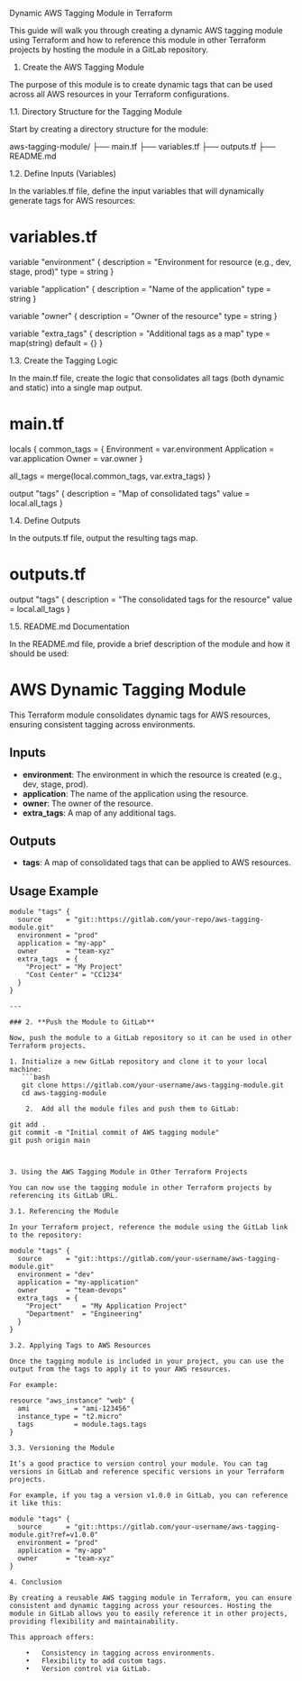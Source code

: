 Dynamic AWS Tagging Module in Terraform

This guide will walk you through creating a dynamic AWS tagging module using Terraform and how to reference this module in other Terraform projects by hosting the module in a GitLab repository.

1. Create the AWS Tagging Module

The purpose of this module is to create dynamic tags that can be used across all AWS resources in your Terraform configurations.

1.1. Directory Structure for the Tagging Module

Start by creating a directory structure for the module:

aws-tagging-module/
├── main.tf
├── variables.tf
├── outputs.tf
├── README.md

1.2. Define Inputs (Variables)

In the variables.tf file, define the input variables that will dynamically generate tags for AWS resources:

# variables.tf
variable "environment" {
  description = "Environment for resource (e.g., dev, stage, prod)"
  type        = string
}

variable "application" {
  description = "Name of the application"
  type        = string
}

variable "owner" {
  description = "Owner of the resource"
  type        = string
}

variable "extra_tags" {
  description = "Additional tags as a map"
  type        = map(string)
  default     = {}
}

1.3. Create the Tagging Logic

In the main.tf file, create the logic that consolidates all tags (both dynamic and static) into a single map output.

# main.tf
locals {
  common_tags = {
    Environment = var.environment
    Application = var.application
    Owner       = var.owner
  }

  all_tags = merge(local.common_tags, var.extra_tags)
}

output "tags" {
  description = "Map of consolidated tags"
  value       = local.all_tags
}

1.4. Define Outputs

In the outputs.tf file, output the resulting tags map.

# outputs.tf
output "tags" {
  description = "The consolidated tags for the resource"
  value       = local.all_tags
}

1.5. README.md Documentation

In the README.md file, provide a brief description of the module and how it should be used:

# AWS Dynamic Tagging Module

This Terraform module consolidates dynamic tags for AWS resources, ensuring consistent tagging across environments. 

## Inputs

- **environment**: The environment in which the resource is created (e.g., dev, stage, prod).
- **application**: The name of the application using the resource.
- **owner**: The owner of the resource.
- **extra_tags**: A map of any additional tags.

## Outputs

- **tags**: A map of consolidated tags that can be applied to AWS resources.

## Usage Example

```hcl
module "tags" {
  source      = "git::https://gitlab.com/your-repo/aws-tagging-module.git"
  environment = "prod"
  application = "my-app"
  owner       = "team-xyz"
  extra_tags  = {
    "Project" = "My Project"
    "Cost Center" = "CC1234"
  }
}

---

### 2. **Push the Module to GitLab**

Now, push the module to a GitLab repository so it can be used in other Terraform projects.

1. Initialize a new GitLab repository and clone it to your local machine:
   ```bash
   git clone https://gitlab.com/your-username/aws-tagging-module.git
   cd aws-tagging-module

	2.	Add all the module files and push them to GitLab:

git add .
git commit -m "Initial commit of AWS tagging module"
git push origin main



3. Using the AWS Tagging Module in Other Terraform Projects

You can now use the tagging module in other Terraform projects by referencing its GitLab URL.

3.1. Referencing the Module

In your Terraform project, reference the module using the GitLab link to the repository:

module "tags" {
  source      = "git::https://gitlab.com/your-username/aws-tagging-module.git"
  environment = "dev"
  application = "my-application"
  owner       = "team-devops"
  extra_tags  = {
    "Project"     = "My Application Project"
    "Department"  = "Engineering"
  }
}

3.2. Applying Tags to AWS Resources

Once the tagging module is included in your project, you can use the output from the tags to apply it to your AWS resources.

For example:

resource "aws_instance" "web" {
  ami           = "ami-123456"
  instance_type = "t2.micro"
  tags          = module.tags.tags
}

3.3. Versioning the Module

It’s a good practice to version control your module. You can tag versions in GitLab and reference specific versions in your Terraform projects.

For example, if you tag a version v1.0.0 in GitLab, you can reference it like this:

module "tags" {
  source      = "git::https://gitlab.com/your-username/aws-tagging-module.git?ref=v1.0.0"
  environment = "prod"
  application = "my-app"
  owner       = "team-xyz"
}

4. Conclusion

By creating a reusable AWS tagging module in Terraform, you can ensure consistent and dynamic tagging across your resources. Hosting the module in GitLab allows you to easily reference it in other projects, providing flexibility and maintainability.

This approach offers:

	•	Consistency in tagging across environments.
	•	Flexibility to add custom tags.
	•	Version control via GitLab.